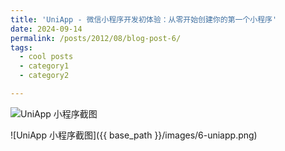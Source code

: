 ```yaml
---
title: 'UniApp - 微信小程序开发初体验：从零开始创建你的第一个小程序'
date: 2024-09-14
permalink: /posts/2012/08/blog-post-6/
tags:
  - cool posts
  - category1
  - category2

---
```

<!-- <img src='./images/6-uniapp.png'>
![image-20250619022353683](./images/6-uniapp.png) -->


<img src="{{ base_path }}/images/6-uniapp.png" alt="UniApp 小程序截图">

![UniApp 小程序截图]({{ base_path }}/images/6-uniapp.png)